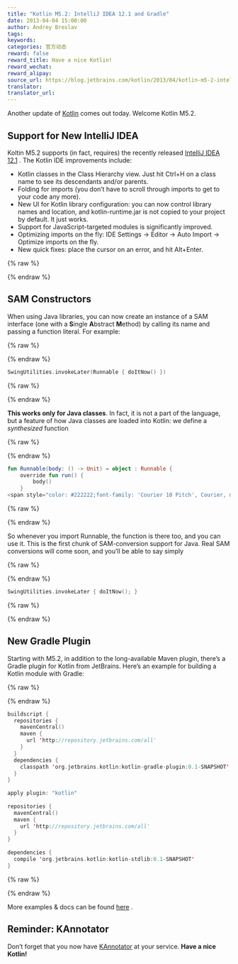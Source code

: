 ```yaml
---
title: "Kotlin M5.2: IntelliJ IDEA 12.1 and Gradle"
date: 2013-04-04 15:00:00
author: Andrey Breslav
tags:
keywords:
categories: 官方动态
reward: false
reward_title: Have a nice Kotlin!
reward_wechat:
reward_alipay:
source_url: https://blog.jetbrains.com/kotlin/2013/04/kotlin-m5-2-intellij-idea-12-1-and-gradle/
translator:
translator_url:
---
```


Another update of [Kotlin](http://kotlin.jetbrains.org/) comes out today. Welcome Kotlin M5.2. <span id="more-1038"></span>
## Support for New IntelliJ IDEA

Koltin M5.2 supports (in fact, requires) the recently released [IntelliJ IDEA 12.1](http://www.jetbrains.com/idea/download/index.html) .
The Kotlin IDE improvements include:

* Kotlin classes in the Class Hierarchy view. Just hit Ctrl+H on a class name to see its descendants and/or parents.
* Folding for imports (you don’t have to scroll through imports to get to your code any more).
* New UI for Kotlin library configuration: you can now control library names and location, and kotlin-runtime.jar is not copied to your project by default. It just works.
* Support for JavaScript-targeted modules is significantly improved.
* Optimizing imports on the fly: IDE Settings -> Editor -> Auto Import -> Optimize imports on the fly.
* New quick fixes: place the cursor on an error, and hit Alt+Enter.


{% raw %}
<p><a name="SAM-constructors"></a></p>
{% endraw %}

## SAM Constructors

When using Java libraries, you can now create an instance of a SAM interface (one with a **S**ingle **A**bstract **M**ethod) by calling its name and passing a function literal. For example:

{% raw %}
<p></p>
{% endraw %}

```kotlin
SwingUtilities.invokeLater(Runnable { doItNow() })
```

{% raw %}
<p></p>
{% endraw %}

**This works only for Java classes**. In fact, it is not a part of the language, but a feature of how Java classes are loaded into Kotlin: we define a *synthesized* function

{% raw %}
<p></p>
{% endraw %}

```kotlin
fun Runnable(body: () -> Unit) = object : Runnable {
    override fun run() {
        body()
    }
<span style="color: #222222;font-family: 'Courier 10 Pitch', Courier, monospace;line-height: 21px">}</span>
```

{% raw %}
<p></p>
{% endraw %}

So whenever you import Runnable, the function is there too, and you can use it.
This is the first chunk of SAM-conversion support for Java. Real SAM conversions will come soon, and you’ll be able to say simply

{% raw %}
<p></p>
{% endraw %}

```kotlin
SwingUtilities.invokeLater { doItNow(); }
```

{% raw %}
<p></p>
{% endraw %}

## New Gradle Plugin

Starting with M5.2, in addition to the long-available Maven plugin, there’s a Gradle plugin for Kotlin from JetBrains.
Here’s an example for building a Kotlin module with Gradle:

{% raw %}
<p></p>
{% endraw %}

```kotlin
buildscript {
  repositories {
    mavenCentral()
    maven {
      url 'http://repository.jetbrains.com/all'
    }
  }
  dependencies {
    classpath 'org.jetbrains.kotlin:kotlin-gradle-plugin:0.1-SNAPSHOT'
  }
}
 
apply plugin: "kotlin"
 
repositories {
  mavenCentral()
  maven {
    url 'http://repository.jetbrains.com/all'
  }
}
 
dependencies {
  compile 'org.jetbrains.kotlin:kotlin-stdlib:0.1-SNAPSHOT'
}
```

{% raw %}
<p></p>
{% endraw %}

More examples & docs can be found [here](http://confluence.jetbrains.com/display/Kotlin/Kotlin+Build+Tools#KotlinBuildTools-Gradle) .
## Reminder: KAnnotator

Don’t forget that you now have [KAnnotator](http://blog.jetbrains.com/kotlin/2013/03/kannotator-0-1-is-out/) at your service.
**Have a nice Kotlin!**
